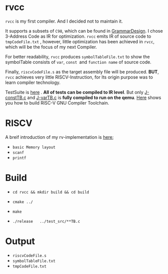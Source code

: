 # rvcc

`rvcc` is my first compiler. And I decided not to maintain it.

It supports a subsets of `C98`, which can be found in [GrammarDesign](docs/0GrammarDesign.md). I chose 3-Address Code as IR for optimization. `rvcc` emits IR of source code  to  `tmpCodeFile.txt` , however,  little optimization has been achieved in  `rvcc`,  which will be the focus of my next Compiler.

For better readability,  `rvcc` produces `symbolTableFile.txt` to show the symbolTable consists  of `var`, `const `and `function name` of source code.

Finally, `riscvCodeFile.s` as the target assembly file will be produced. **BUT**, `rvcc`  achieves very little RISCV-Instruction, for Its origin purpose was to learn compiler technology. 

TestSuite is [here](https://github.com/haotianmichael/rvcc/blob/master/test_src/README.md) . **All of tests can be compiled to IR level**. But only [J-constTB.c](https://github.com/haotianmichael/rvcc/blob/master/test_src/J-constTB.c) and [J-varTB.c](https://github.com/haotianmichael/rvcc/blob/master/test_src/J-varTB.c) is **fully compiled to run on the qemu**. [Here](https://haotianmichael.github.io/2020/02/16/Gcc-RISCV%E4%BA%A4%E5%8F%89%E7%BC%96%E8%AF%91%E5%B7%A5%E5%85%B7%E9%93%BE/) shows you  how to build RISC-V GNU Compiler Toolchain.



# RISCV

A breif introduction of my rv-implementation is [here](docs/3RiscvInstrDesign.md); 

* `basic Memory layout`
* `scanf`   
* `printf`

# Build

* `cd rvcc && mkdir build && cd build`

* `cmake ../`
* `make`  
* `./release   ../test_src/**TB.c`



# Output

* `riscvCodeFile.s`          
* `symbolTableFile.txt `     
* `tmpCodeFile.txt`         



